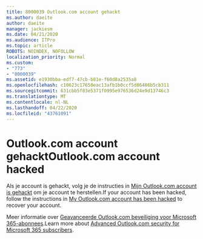 ```yaml
---
title: 8000039 Outlook.com account gehackt
ms.author: daeite
author: daeite
manager: jackiesm
ms.date: 04/21/2020
ms.audience: ITPro
ms.topic: article
ROBOTS: NOINDEX, NOFOLLOW
localization_priority: Normal
ms.custom:
- "773"
- "8000039"
ms.assetid: e1930bba-edf7-47cb-b81e-f60d8a2535a8
ms.openlocfilehash: c10623c17650eac13afb1b0ccf5d86486b5cb311
ms.sourcegitcommit: 631cbb5f03e5371f0995e976536d24e9d13746c3
ms.translationtype: MT
ms.contentlocale: nl-NL
ms.lasthandoff: 04/22/2020
ms.locfileid: "43761091"
---
```

# <a name="outlookcom-account-hacked"></a><span data-ttu-id="9032c-102">Outlook.com account gehackt</span><span class="sxs-lookup"><span data-stu-id="9032c-102">Outlook.com account hacked</span></span>

<span data-ttu-id="9032c-103">Als je account is gehackt, volg je de instructies in [Mijn Outlook.com account is gehackt](https://support.office.com/article/35993ac5-ac2f-494e-aacb-5232dda453d8?wt.mc_id=Office_Outlook_com_Alchemy) om je account te herstellen.</span><span class="sxs-lookup"><span data-stu-id="9032c-103">If your account has been hacked, follow the instructions in [My Outlook.com account has been hacked](https://support.office.com/article/35993ac5-ac2f-494e-aacb-5232dda453d8?wt.mc_id=Office_Outlook_com_Alchemy) to recover your account.</span></span>
  
<span data-ttu-id="9032c-104">Meer informatie over [Geavanceerde Outlook.com beveiliging voor Microsoft 365-abonnees](https://support.office.com/article/882d2243-eab9-4545-a58a-b36fee4a46e2?wt.mc_id=Office_Outlook_com_Alchemy).</span><span class="sxs-lookup"><span data-stu-id="9032c-104">Learn more about [Advanced Outlook.com security for Microsoft 365 subscribers](https://support.office.com/article/882d2243-eab9-4545-a58a-b36fee4a46e2?wt.mc_id=Office_Outlook_com_Alchemy).</span></span>
  